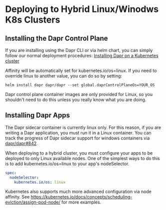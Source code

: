 # Deploying to Hybrid Linux/Winodws K8s Clusters

## Installing the Dapr Control Plane

If you are installing using the Dapr CLI or via helm chart, you can simply follow our normal deployment procedures:
[Installing Dapr on a Kubernetes cluster](../environment-setup.md#installing-Dapr-on-a-kubernetes-cluster)

Affinity will be automatically set for kubernetes.io/os=linux. If you need to override linux to another value, you can do so by setting:
```
helm install dapr dapr/dapr --set global.daprControlPlaneOs=YOUR_OS
```
Dapr control plane container images are only provided for Linux, so you shouldn't need to do this unless you really know what you are doing.

## Installing Dapr Apps
The Dapr sidecar container is currently linux only. For this reason, if you are writing a Dapr application, you must run it in a Linux container. You can track the progress of Dapr sidecar support for windows containers via [dapr/dapr#842](https://github.com/dapr/dapr/issues/842).

When deploying to a hybrid cluster, you must configure your apps to be deployed to only Linux available nodes. One of the simplest ways to do this is to add kubernetes.io/os=linux to your app's nodeSelector.

```yaml
spec:
  nodeSelector:
    kubernetes.io/os: linux
```

Kubernetes also supports much more advanced configuration via node affinity. 
See https://kubernetes.io/docs/concepts/scheduling-eviction/assign-pod-node/ for more examples.

